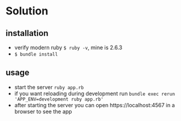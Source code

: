 # Solution

## installation

* verify modern ruby `$ ruby -v`, mine is 2.6.3
* `$ bundle install`

## usage

* start the server `ruby app.rb`
* if you want reloading during development run `bundle exec rerun 'APP_ENV=development ruby app.rb'`
* after starting the server you can open https://localhost:4567 in a browser to see the app
